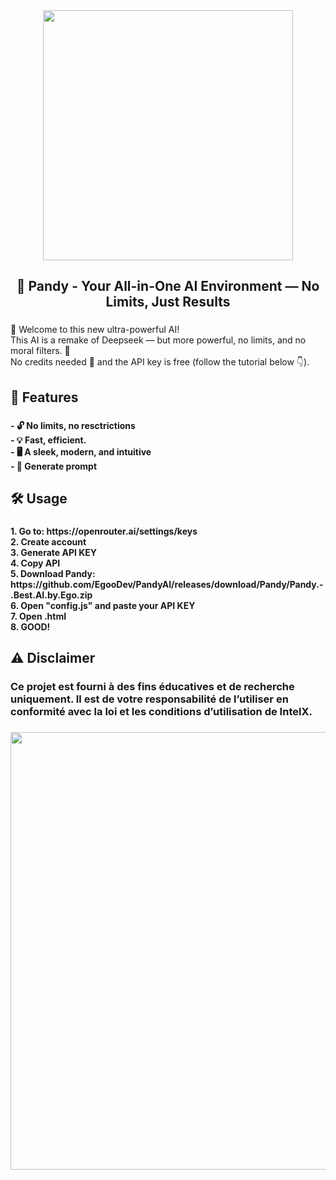 <div align="center">
  <img height="400" src="https://i.imgur.com/SFyNxHK.png"  />
</div>

###

<h2 align="center">💬 Pandy - Your All-in-One AI Environment — No Limits, Just Results</h2>

###

<p align="left">🔮 Welcome to this new ultra-powerful AI!<br>This AI is a remake of Deepseek — but more powerful, no limits, and no moral filters. 🚀<br>No credits needed 💸 and the API key is free (follow the tutorial below 👇).</p>

###

<h2 align="left">🚀 Features</h2>

###

<h4 align="left">- 🔓 No limits, no resctrictions<br>- 💡 Fast, efficient.<br>- 🖥️ A sleek, modern, and intuitive <br>- 🚀 Generate prompt</h4>

###

<h2 align="left">🛠️ Usage</h2>

###

<h4 align="left">1. Go to: https://openrouter.ai/settings/keys<br>2. Create account<br>3. Generate API KEY<br>4. Copy API<br>5. Download Pandy: https://github.com/EgooDev/PandyAI/releases/download/Pandy/Pandy.-.Best.AI.by.Ego.zip<br>6. Open "config.js" and paste your API KEY<br>7. Open .html<br>8. GOOD!</h4>

###

<h2 align="left">⚠️ Disclaimer</h2>

###

<h3 align="left">Ce projet est fourni à des fins éducatives et de recherche uniquement. Il est de votre responsabilité de l’utiliser en conformité avec la loi et les conditions d’utilisation de IntelX.</h3>

###

<div align="center">
  <img height="700" src="https://i.imgur.com/Amb9OOz.png"  />
</div>

###
